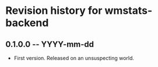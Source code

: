 # Revision history for wmstats-backend

## 0.1.0.0 -- YYYY-mm-dd

* First version. Released on an unsuspecting world.
